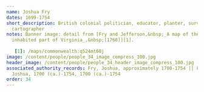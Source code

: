 ```yaml
---
name: Joshua Fry
dates: 1699-1754
short_description: British colonial politician, educator, planter, surveyor, and
  cartographer
notes: Banner image: detail from [Fry and Jefferson,&nbsp;_A map of the most
  inhabited part of Virginia_,&nbsp;[1768]][1].
  
   [1]: /maps/commonwealth:q524mt68j
image: /content/people/people_34_image_compress_100.jpg
header_image: /content/people/people_34_header_image_compress_100.jpg
associated_authority_records: Fry, Joshua, approximately 1700-1754 || Fry,
  Joshua, 1700 (ca.)-1754, 1700 (ca.)-1754
order: 34
---
```

